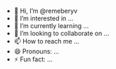 - 👋 Hi, I’m @remeberyv
- 👀 I’m interested in ...
- 🌱 I’m currently learning ...
- 💞️ I’m looking to collaborate on ...
- 📫 How to reach me ...
- 😄 Pronouns: ...
- ⚡ Fun fact: ...

<!---
remeberyv/remeberyv is a ✨ special ✨ repository because its `README.md` (this file) appears on your GitHub profile.
You can click the Preview link to take a look at your changes.
--->
